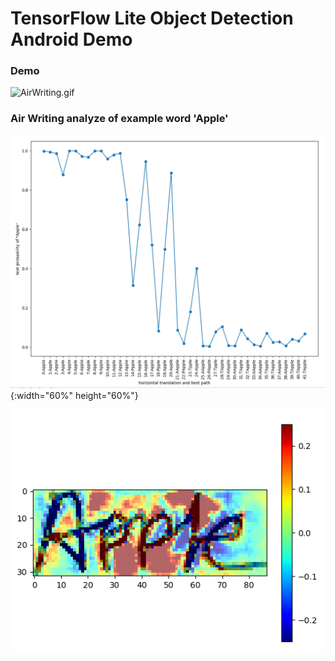 # TensorFlow Lite Object Detection Android Demo
### Demo
![AirWriting.gif](images/AirWriting.gif)

### Air Writing analyze of example word 'Apple'
![Apple_analyze of relevance](images/analyze_2.PNG){:width="60%" height="60%"}

![Apple_analyze of invariance](images/analyze_1.PNG)

